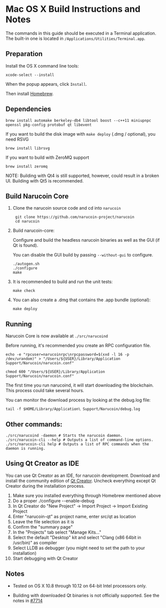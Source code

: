 Mac OS X Build Instructions and Notes
====================================
The commands in this guide should be executed in a Terminal application.
The built-in one is located in `/Applications/Utilities/Terminal.app`.

Preparation
-----------
Install the OS X command line tools:

`xcode-select --install`

When the popup appears, click `Install`.

Then install [Homebrew](https://brew.sh).

Dependencies
----------------------

    brew install automake berkeley-db4 libtool boost --c++11 miniupnpc openssl pkg-config protobuf qt libevent

If you want to build the disk image with `make deploy` (.dmg / optional), you need RSVG

    brew install librsvg

If you want to build with ZeroMQ support
    
    brew install zeromq

NOTE: Building with Qt4 is still supported, however, could result in a broken UI. Building with Qt5 is recommended.

Build Narucoin Core
------------------------

1. Clone the narucoin source code and cd into `narucoin`

        git clone https://github.com/narucoin-project/narucoin
        cd narucoin

2.  Build narucoin-core:

    Configure and build the headless narucoin binaries as well as the GUI (if Qt is found).

    You can disable the GUI build by passing `--without-gui` to configure.

        ./autogen.sh
        ./configure
        make

3.  It is recommended to build and run the unit tests:

        make check

4.  You can also create a .dmg that contains the .app bundle (optional):

        make deploy

Running
-------

Narucoin Core is now available at `./src/narucoind`

Before running, it's recommended you create an RPC configuration file.

    echo -e "rpcuser=narucoinrpc\nrpcpassword=$(xxd -l 16 -p /dev/urandom)" > "/Users/${USER}/Library/Application Support/Narucoin/narucoin.conf"

    chmod 600 "/Users/${USER}/Library/Application Support/Narucoin/narucoin.conf"

The first time you run narucoind, it will start downloading the blockchain. This process could take several hours.

You can monitor the download process by looking at the debug.log file:

    tail -f $HOME/Library/Application\ Support/Narucoin/debug.log

Other commands:
-------

    ./src/narucoind -daemon # Starts the narucoin daemon.
    ./src/narucoin-cli --help # Outputs a list of command-line options.
    ./src/narucoin-cli help # Outputs a list of RPC commands when the daemon is running.

Using Qt Creator as IDE
------------------------
You can use Qt Creator as an IDE, for narucoin development.
Download and install the community edition of [Qt Creator](https://www.qt.io/download/).
Uncheck everything except Qt Creator during the installation process.

1. Make sure you installed everything through Homebrew mentioned above
2. Do a proper ./configure --enable-debug
3. In Qt Creator do "New Project" -> Import Project -> Import Existing Project
4. Enter "narucoin-qt" as project name, enter src/qt as location
5. Leave the file selection as it is
6. Confirm the "summary page"
7. In the "Projects" tab select "Manage Kits..."
8. Select the default "Desktop" kit and select "Clang (x86 64bit in /usr/bin)" as compiler
9. Select LLDB as debugger (you might need to set the path to your installation)
10. Start debugging with Qt Creator

Notes
-----

* Tested on OS X 10.8 through 10.12 on 64-bit Intel processors only.

* Building with downloaded Qt binaries is not officially supported. See the notes in [#7714](https://github.com/bitcoin/bitcoin/issues/7714)

